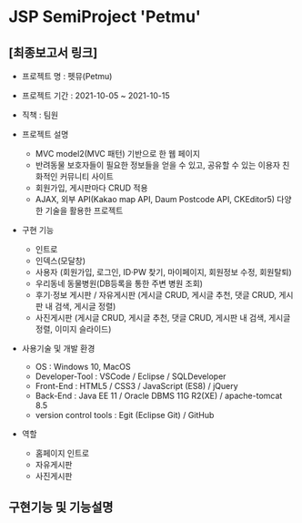 # JSP SemiProject 'Petmu'

## [최종보고서 링크] <!-- 추후 링크 첨부 -->
* 프로젝트 명 : 펫뮤(Petmu)

* 프로젝트 기간 : 2021-10-05 ~ 2021-10-15

* 직책 : 팀원

* 프로젝트 설명

  - MVC model2(MVC 패턴) 기반으로 한 웹 페이지
  - 반려동물 보호자들이 필요한 정보들을 얻을 수 있고, 공유할 수 있는 이용자 친화적인 커뮤니티 사이트
  - 회원가입, 게시판마다 CRUD 적용
  - AJAX, 외부 API(Kakao map API, Daum Postcode API, CKEditor5) 다양한 기술을 활용한 프로젝트
  
* 구현 기능

  - 인트로
  - 인덱스(모달창)
  - 사용자 (회원가입, 로그인, ID·PW 찾기, 마이페이지, 회원정보 수정, 회원탈퇴)
  - 우리동네 동물병원(DB등록을 통한 주변 병원 조회)
  - 후기·정보 게시판 / 자유게시판 (게시글 CRUD, 게시글 추천, 댓글 CRUD, 게시판 내 검색, 게시글 정렬)
  - 사진게시판 (게시글 CRUD, 게시글 추천, 댓글 CRUD, 게시판 내 검색, 게시글 정렬, 이미지 슬라이드)
  
* 사용기술 및 개발 환경

  - OS : Windows 10, MacOS
  - Developer-Tool : 
      VSCode / Eclipse / SQLDeveloper
  - Front-End : 
      HTML5 / CSS3 / JavaScript (ES8) / jQuery
  - Back-End :
      Java EE 11 / Oracle DBMS 11G R2(XE) / apache-tomcat 8.5
  - version control tools : 
      Egit (Eclipse Git) / GitHub

* 역할

  - 홈페이지 인트로
  - 자유게시판
  - 사진게시판

## 구현기능 및 기능설명


